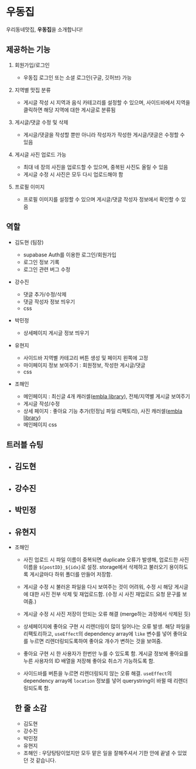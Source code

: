 # 우동집

우리동네맛집, **우동집**을 소개합니다!

## 제공하는 기능
1. 회원가입/로그인
    - 우동집 로그인 또는 소셜 로그인(구글, 깃허브) 가능

2. 지역별 맛집 분류
    - 게시글 작성 시 지역과 음식 카테고리를 설정할 수 있으며, 사이드바에서 지역을 클릭하면 해당 지역에 대한 게시글로 분류됨

3. 게시글/댓글 수정 및 삭제
    - 게시글/댓글을 작성할 뿐만 아니라 작성자가 작성한 게시글/댓글은 수정할 수 있음

4. 게시글 사진 업로드 가능
    - 최대 네 장의 사진을 업로드할 수 있으며, 중복된 사진도 올릴 수 있음
    - 게시글 수정 시 사진은 모두 다시 업로드해야 함

5. 프로필 이미지
    - 프로필 이미지를 설정할 수 있으며 게시글/댓글 작성자 정보에서 확인할 수 있음

## 역할

- 김도현 (팀장)
  - supabase Auth를 이용한 로그인/회원가입
  - 로그인 정보 기록
  - 로그인 관련 버그 수정

- 강수진
  - 댓글 추가/수정/삭제
  - 댓글 작성자 정보 띄우기
  - css

- 박민정
  - 상세페이지 게시글 정보 띄우기

- 유현지
  - 사이드바 지역별 카테고리 버튼 생성 및 페이지 왼쪽에 고정
  - 마이페이지 정보 보여주기 : 회원정보, 작성한 게시글/댓글
  - css

- 조해인
  - 메인페이지 : 최신글 4개 캐러셀([embla library](https://www.embla-carousel.com/get-started/)), 전체/지역별 게시글 보여주기
  - 게시글 작성/수정
  - 상세 페이지 : 좋아요 기능 추가(민정님 파일 리팩토리), 사진 캐러셀([embla library](https://www.embla-carousel.com/get-started/))
  - 메인페이지 css

## 트러블 슈팅

- 김도현
  -
  
- 강수진
  -

- 박민정
  -

- 유현지
  -

- 조해인
  - 사진 업로드 시 파일 이름이 중복되면 duplicate 오류가 발생해, 업로드한 사진 이름을 `${postID}_${idx}`로 설정. storage에서 삭제하고 불러오기 용이하도록 게시글마다 하위 폴더를 만들어 저장함.

  - 게시글 수정 시 불러온 파일을 다시 보여주는 것이 어려워, 수정 시 해당 게시글에 대한 사진 전부 삭제 및 재업로드함. (수정 시 사진 재업로드 요청 문구를 보여줌.)

  - 게시글 수정 시 사진 저장이 안되는 오류 해결 (merge하는 과정에서 삭제된 듯)

  - 상세페이지에 좋아요 구현 시 리렌더링이 많이 일어나는 오류 발생. 해당 파일을 리팩토리하고, `useEffect`의 dependency array에 `like` 변수를 넣어 좋아요를 누르면 리렌더링되도록하여 좋아요 개수가 변하는 것을 보여줌.

  - 좋아요 구현 시 한 사용자가 한번만 누를 수 있도록 함. 게시글 정보에 좋아요를 누른 사용자의 ID 배열을 저장해 좋아요 취소가 가능하도록 함.

  - 사이드바를 버튼을 누르면 리렌더링되지 않는 오류 해결. `useEffect`의 dependency array에 `location` 정보를 넣어 querystring이 바뀔 때 리렌더링되도록 함.

  ## 한 줄 소감
  - 김도현
  - 강수진
  - 박민정
  - 유현지
  - 조해인 : 우당탕탕이었지만 모두 맡은 일을 잘해주셔서 기한 안에 끝낼 수 있었던 것 같습니다.